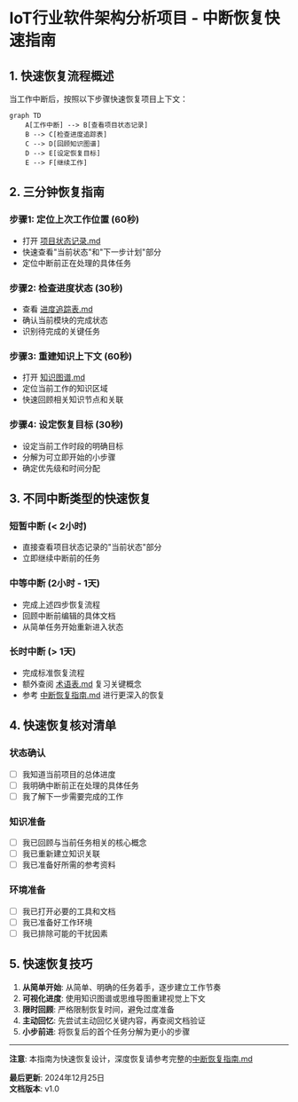 # IoT行业软件架构分析项目 - 中断恢复快速指南

## 1. 快速恢复流程概述

当工作中断后，按照以下步骤快速恢复项目上下文：

```mermaid
graph TD
    A[工作中断] --> B[查看项目状态记录]
    B --> C[检查进度追踪表]
    C --> D[回顾知识图谱]
    D --> E[设定恢复目标]
    E --> F[继续工作]
```

## 2. 三分钟恢复指南

### 步骤1: 定位上次工作位置 (60秒)

- 打开 [项目状态记录.md](./项目状态记录.md)
- 快速查看"当前状态"和"下一步计划"部分
- 定位中断前正在处理的具体任务

### 步骤2: 检查进度状态 (30秒)

- 查看 [进度追踪表.md](./进度追踪表.md)
- 确认当前模块的完成状态
- 识别待完成的关键任务

### 步骤3: 重建知识上下文 (60秒)

- 打开 [知识图谱.md](./知识图谱.md)
- 定位当前工作的知识区域
- 快速回顾相关知识节点和关联

### 步骤4: 设定恢复目标 (30秒)

- 设定当前工作时段的明确目标
- 分解为可立即开始的小步骤
- 确定优先级和时间分配

## 3. 不同中断类型的快速恢复

### 短暂中断 (< 2小时)

- 直接查看项目状态记录的"当前状态"部分
- 立即继续中断前的任务

### 中等中断 (2小时 - 1天)

- 完成上述四步恢复流程
- 回顾中断前编辑的具体文档
- 从简单任务开始重新进入状态

### 长时中断 (> 1天)

- 完成标准恢复流程
- 额外查阅 [术语表.md](./术语表.md) 复习关键概念
- 参考 [中断恢复指南.md](./中断恢复指南.md) 进行更深入的恢复

## 4. 快速恢复核对清单

### 状态确认

- [ ] 我知道当前项目的总体进度
- [ ] 我明确中断前正在处理的具体任务
- [ ] 我了解下一步需要完成的工作

### 知识准备

- [ ] 我已回顾与当前任务相关的核心概念
- [ ] 我已重新建立知识关联
- [ ] 我已准备好所需的参考资料

### 环境准备

- [ ] 我已打开必要的工具和文档
- [ ] 我已准备好工作环境
- [ ] 我已排除可能的干扰因素

## 5. 快速恢复技巧

1. **从简单开始**: 从简单、明确的任务着手，逐步建立工作节奏
2. **可视化进度**: 使用知识图谱或思维导图重建视觉上下文
3. **限时回顾**: 严格限制恢复时间，避免过度准备
4. **主动回忆**: 先尝试主动回忆关键内容，再查阅文档验证
5. **小步前进**: 将恢复后的首个任务分解为更小的步骤

---

**注意**: 本指南为快速恢复设计，深度恢复请参考完整的[中断恢复指南.md](./中断恢复指南.md)

**最后更新**: 2024年12月25日  
**文档版本**: v1.0
